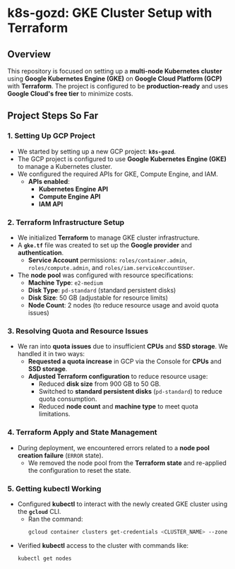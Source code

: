 # k8s-gozd: GKE Cluster Setup with Terraform

## Overview

This repository is focused on setting up a **multi-node Kubernetes cluster** using **Google Kubernetes Engine (GKE)** on **Google Cloud Platform (GCP)** with **Terraform**. The project is configured to be **production-ready** and uses **Google Cloud's free tier** to minimize costs.

## Project Steps So Far

### 1. **Setting Up GCP Project**
- We started by setting up a new GCP project: **`k8s-gozd`**.
- The GCP project is configured to use **Google Kubernetes Engine (GKE)** to manage a Kubernetes cluster.
- We configured the required APIs for GKE, Compute Engine, and IAM.
  - **APIs enabled**:  
    - **Kubernetes Engine API**  
    - **Compute Engine API**  
    - **IAM API**
  
### 2. **Terraform Infrastructure Setup**
- We initialized **Terraform** to manage GKE cluster infrastructure.
- A **`gke.tf`** file was created to set up the **Google provider** and **authentication**.
  - **Service Account** permissions: `roles/container.admin`, `roles/compute.admin`, and `roles/iam.serviceAccountUser`.
- The **node pool** was configured with resource specifications:
  - **Machine Type**: `e2-medium`  
  - **Disk Type**: `pd-standard` (standard persistent disks)  
  - **Disk Size**: 50 GB (adjustable for resource limits)
  - **Node Count**: 2 nodes (to reduce resource usage and avoid quota issues)

### 3. **Resolving Quota and Resource Issues**
- We ran into **quota issues** due to insufficient **CPUs** and **SSD storage**. We handled it in two ways:
  - **Requested a quota increase** in GCP via the Console for **CPUs** and **SSD storage**.
  - **Adjusted Terraform configuration** to reduce resource usage:
    - Reduced **disk size** from 900 GB to 50 GB.
    - Switched to **standard persistent disks** (`pd-standard`) to reduce quota consumption.
    - Reduced **node count** and **machine type** to meet quota limitations.

### 4. **Terraform Apply and State Management**
- During deployment, we encountered errors related to a **node pool creation failure** (`ERROR` state).
  - We removed the node pool from the **Terraform state** and re-applied the configuration to reset the state.
  
### 5. **Getting kubectl Working**
- Configured **kubectl** to interact with the newly created GKE cluster using the **`gcloud`** CLI.
  - Ran the command:  
    ```sh
    gcloud container clusters get-credentials <CLUSTER_NAME> --zone <ZONE> --project k8s-gozd
    ```
- Verified **kubectl** access to the cluster with commands like:
  ```sh
  kubectl get nodes

